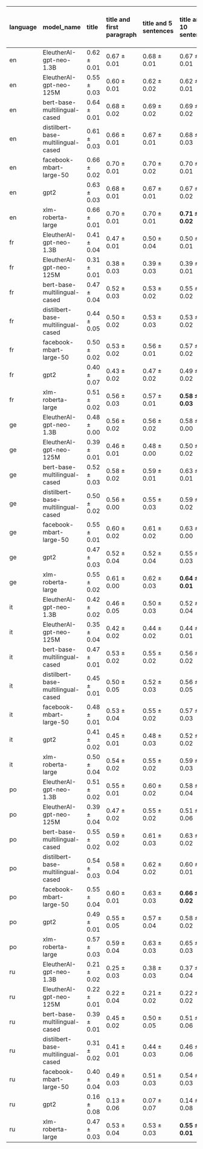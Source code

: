 | language   | model_name                         | title           | title and first paragraph   | title and 5 sentences   | title and 10 sentences   | title and first sentence each paragraph   | raw text            |
|:-----------|:-----------------------------------|:----------------|:----------------------------|:------------------------|:-------------------------|:------------------------------------------|:--------------------|
| en         | EleutherAI-gpt-neo-1.3B            | 0.62 $\pm$ 0.01 | 0.67 $\pm$ 0.01             | 0.68 $\pm$ 0.01         | 0.67 $\pm$ 0.01          | 0.67 $\pm$ 0.03                           | 0.69 $\pm$ 0.00     |
| en         | EleutherAI-gpt-neo-125M            | 0.55 $\pm$ 0.03 | 0.60 $\pm$ 0.01             | 0.62 $\pm$ 0.02         | 0.62 $\pm$ 0.01          | 0.64 $\pm$ 0.01                           | 0.66 $\pm$ 0.01     |
| en         | bert-base-multilingual-cased       | 0.64 $\pm$ 0.01 | 0.68 $\pm$ 0.02             | 0.69 $\pm$ 0.02         | 0.69 $\pm$ 0.02          | 0.69 $\pm$ 0.03                           | 0.69 $\pm$ 0.01     |
| en         | distilbert-base-multilingual-cased | 0.61 $\pm$ 0.03 | 0.66 $\pm$ 0.01             | 0.67 $\pm$ 0.01         | 0.68 $\pm$ 0.03          | 0.66 $\pm$ 0.01                           | 0.68 $\pm$ 0.02     |
| en         | facebook-mbart-large-50            | 0.66 $\pm$ 0.02 | 0.70 $\pm$ 0.01             | 0.70 $\pm$ 0.02         | 0.70 $\pm$ 0.01          | **0.71 $\pm$ 0.02**                       | 0.69 $\pm$ 0.02     |
| en         | gpt2                               | 0.63 $\pm$ 0.03 | 0.68 $\pm$ 0.01             | 0.67 $\pm$ 0.01         | 0.67 $\pm$ 0.02          | 0.67 $\pm$ 0.02                           | 0.68 $\pm$ 0.02     |
| en         | xlm-roberta-large                  | 0.66 $\pm$ 0.01 | 0.70 $\pm$ 0.01             | 0.70 $\pm$ 0.01         | **0.71 $\pm$ 0.02**      | 0.70 $\pm$ 0.01                           | 0.70 $\pm$ 0.01     |
| fr         | EleutherAI-gpt-neo-1.3B            | 0.41 $\pm$ 0.04 | 0.47 $\pm$ 0.01             | 0.50 $\pm$ 0.04         | 0.50 $\pm$ 0.01          | 0.52 $\pm$ 0.02                           | 0.54 $\pm$ 0.05     |
| fr         | EleutherAI-gpt-neo-125M            | 0.31 $\pm$ 0.01 | 0.38 $\pm$ 0.03             | 0.39 $\pm$ 0.03         | 0.39 $\pm$ 0.01          | 0.42 $\pm$ 0.04                           | 0.44 $\pm$ 0.05     |
| fr         | bert-base-multilingual-cased       | 0.47 $\pm$ 0.04 | 0.52 $\pm$ 0.03             | 0.53 $\pm$ 0.02         | 0.55 $\pm$ 0.02          | 0.56 $\pm$ 0.03                           | 0.57 $\pm$ 0.02     |
| fr         | distilbert-base-multilingual-cased | 0.44 $\pm$ 0.05 | 0.50 $\pm$ 0.02             | 0.53 $\pm$ 0.03         | 0.53 $\pm$ 0.02          | 0.52 $\pm$ 0.02                           | 0.52 $\pm$ 0.03     |
| fr         | facebook-mbart-large-50            | 0.50 $\pm$ 0.02 | 0.53 $\pm$ 0.02             | 0.56 $\pm$ 0.01         | 0.57 $\pm$ 0.02          | **0.58 $\pm$ 0.02**                       | **0.58 $\pm$ 0.03** |
| fr         | gpt2                               | 0.40 $\pm$ 0.07 | 0.43 $\pm$ 0.02             | 0.47 $\pm$ 0.02         | 0.49 $\pm$ 0.02          | 0.48 $\pm$ 0.04                           | 0.50 $\pm$ 0.01     |
| fr         | xlm-roberta-large                  | 0.51 $\pm$ 0.02 | 0.56 $\pm$ 0.03             | 0.57 $\pm$ 0.01         | **0.58 $\pm$ 0.03**      | 0.57 $\pm$ 0.01                           | 0.55 $\pm$ 0.03     |
| ge         | EleutherAI-gpt-neo-1.3B            | 0.48 $\pm$ 0.00 | 0.56 $\pm$ 0.02             | 0.56 $\pm$ 0.02         | 0.58 $\pm$ 0.00          | 0.57 $\pm$ 0.02                           | 0.61 $\pm$ 0.02     |
| ge         | EleutherAI-gpt-neo-125M            | 0.39 $\pm$ 0.01 | 0.46 $\pm$ 0.01             | 0.48 $\pm$ 0.00         | 0.50 $\pm$ 0.02          | 0.51 $\pm$ 0.04                           | 0.53 $\pm$ 0.02     |
| ge         | bert-base-multilingual-cased       | 0.52 $\pm$ 0.03 | 0.58 $\pm$ 0.02             | 0.59 $\pm$ 0.01         | 0.63 $\pm$ 0.01          | 0.59 $\pm$ 0.01                           | 0.62 $\pm$ 0.03     |
| ge         | distilbert-base-multilingual-cased | 0.50 $\pm$ 0.02 | 0.56 $\pm$ 0.00             | 0.55 $\pm$ 0.03         | 0.59 $\pm$ 0.02          | 0.58 $\pm$ 0.01                           | 0.60 $\pm$ 0.02     |
| ge         | facebook-mbart-large-50            | 0.55 $\pm$ 0.01 | 0.60 $\pm$ 0.02             | 0.61 $\pm$ 0.02         | 0.63 $\pm$ 0.00          | **0.64 $\pm$ 0.01**                       | **0.64 $\pm$ 0.03** |
| ge         | gpt2                               | 0.47 $\pm$ 0.03 | 0.52 $\pm$ 0.04             | 0.52 $\pm$ 0.04         | 0.55 $\pm$ 0.03          | 0.53 $\pm$ 0.01                           | 0.56 $\pm$ 0.00     |
| ge         | xlm-roberta-large                  | 0.55 $\pm$ 0.02 | 0.61 $\pm$ 0.00             | 0.62 $\pm$ 0.03         | **0.64 $\pm$ 0.01**      | **0.64 $\pm$ 0.02**                       | **0.64 $\pm$ 0.02** |
| it         | EleutherAI-gpt-neo-1.3B            | 0.42 $\pm$ 0.02 | 0.46 $\pm$ 0.05             | 0.50 $\pm$ 0.03         | 0.52 $\pm$ 0.04          | 0.52 $\pm$ 0.05                           | 0.56 $\pm$ 0.03     |
| it         | EleutherAI-gpt-neo-125M            | 0.35 $\pm$ 0.04 | 0.42 $\pm$ 0.02             | 0.44 $\pm$ 0.02         | 0.44 $\pm$ 0.01          | 0.47 $\pm$ 0.05                           | 0.48 $\pm$ 0.02     |
| it         | bert-base-multilingual-cased       | 0.47 $\pm$ 0.01 | 0.53 $\pm$ 0.02             | 0.55 $\pm$ 0.02         | 0.56 $\pm$ 0.02          | 0.56 $\pm$ 0.03                           | 0.56 $\pm$ 0.03     |
| it         | distilbert-base-multilingual-cased | 0.45 $\pm$ 0.01 | 0.50 $\pm$ 0.05             | 0.52 $\pm$ 0.03         | 0.56 $\pm$ 0.05          | 0.52 $\pm$ 0.03                           | 0.54 $\pm$ 0.02     |
| it         | facebook-mbart-large-50            | 0.48 $\pm$ 0.01 | 0.53 $\pm$ 0.04             | 0.55 $\pm$ 0.02         | 0.57 $\pm$ 0.03          | 0.56 $\pm$ 0.04                           | **0.60 $\pm$ 0.04** |
| it         | gpt2                               | 0.41 $\pm$ 0.02 | 0.45 $\pm$ 0.01             | 0.48 $\pm$ 0.03         | 0.52 $\pm$ 0.02          | 0.50 $\pm$ 0.03                           | 0.53 $\pm$ 0.01     |
| it         | xlm-roberta-large                  | 0.50 $\pm$ 0.04 | 0.54 $\pm$ 0.02             | 0.55 $\pm$ 0.02         | 0.59 $\pm$ 0.03          | 0.56 $\pm$ 0.01                           | 0.58 $\pm$ 0.03     |
| po         | EleutherAI-gpt-neo-1.3B            | 0.51 $\pm$ 0.02 | 0.55 $\pm$ 0.01             | 0.60 $\pm$ 0.02         | 0.58 $\pm$ 0.04          | 0.61 $\pm$ 0.02                           | 0.62 $\pm$ 0.04     |
| po         | EleutherAI-gpt-neo-125M            | 0.39 $\pm$ 0.04 | 0.47 $\pm$ 0.02             | 0.55 $\pm$ 0.02         | 0.51 $\pm$ 0.06          | 0.54 $\pm$ 0.03                           | 0.57 $\pm$ 0.03     |
| po         | bert-base-multilingual-cased       | 0.55 $\pm$ 0.02 | 0.59 $\pm$ 0.02             | 0.61 $\pm$ 0.03         | 0.63 $\pm$ 0.02          | 0.65 $\pm$ 0.02                           | 0.62 $\pm$ 0.01     |
| po         | distilbert-base-multilingual-cased | 0.54 $\pm$ 0.03 | 0.58 $\pm$ 0.04             | 0.62 $\pm$ 0.02         | 0.60 $\pm$ 0.01          | 0.59 $\pm$ 0.02                           | 0.61 $\pm$ 0.01     |
| po         | facebook-mbart-large-50            | 0.55 $\pm$ 0.04 | 0.60 $\pm$ 0.01             | 0.63 $\pm$ 0.03         | **0.66 $\pm$ 0.02**      | 0.64 $\pm$ 0.02                           | **0.66 $\pm$ 0.03** |
| po         | gpt2                               | 0.49 $\pm$ 0.01 | 0.55 $\pm$ 0.05             | 0.57 $\pm$ 0.04         | 0.58 $\pm$ 0.02          | 0.58 $\pm$ 0.02                           | 0.59 $\pm$ 0.04     |
| po         | xlm-roberta-large                  | 0.57 $\pm$ 0.03 | 0.59 $\pm$ 0.04             | 0.63 $\pm$ 0.03         | 0.65 $\pm$ 0.03          | 0.65 $\pm$ 0.02                           | **0.66 $\pm$ 0.03** |
| ru         | EleutherAI-gpt-neo-1.3B            | 0.21 $\pm$ 0.02 | 0.25 $\pm$ 0.03             | 0.38 $\pm$ 0.03         | 0.37 $\pm$ 0.04          | 0.40 $\pm$ 0.03                           | 0.39 $\pm$ 0.05     |
| ru         | EleutherAI-gpt-neo-125M            | 0.22 $\pm$ 0.01 | 0.22 $\pm$ 0.04             | 0.21 $\pm$ 0.02         | 0.22 $\pm$ 0.02          | 0.20 $\pm$ 0.04                           | 0.18 $\pm$ 0.03     |
| ru         | bert-base-multilingual-cased       | 0.39 $\pm$ 0.01 | 0.45 $\pm$ 0.02             | 0.50 $\pm$ 0.05         | 0.51 $\pm$ 0.06          | 0.51 $\pm$ 0.03                           | 0.51 $\pm$ 0.03     |
| ru         | distilbert-base-multilingual-cased | 0.31 $\pm$ 0.02 | 0.41 $\pm$ 0.01             | 0.44 $\pm$ 0.03         | 0.46 $\pm$ 0.06          | 0.47 $\pm$ 0.04                           | 0.44 $\pm$ 0.01     |
| ru         | facebook-mbart-large-50            | 0.40 $\pm$ 0.04 | 0.49 $\pm$ 0.03             | 0.51 $\pm$ 0.03         | 0.54 $\pm$ 0.03          | 0.51 $\pm$ 0.01                           | **0.55 $\pm$ 0.02** |
| ru         | gpt2                               | 0.16 $\pm$ 0.08 | 0.13 $\pm$ 0.06             | 0.07 $\pm$ 0.07         | 0.14 $\pm$ 0.08          | 0.16 $\pm$ 0.05                           | 0.14 $\pm$ 0.10     |
| ru         | xlm-roberta-large                  | 0.47 $\pm$ 0.03 | 0.53 $\pm$ 0.04             | 0.53 $\pm$ 0.03         | **0.55 $\pm$ 0.01**      | 0.52 $\pm$ 0.03                           | 0.53 $\pm$ 0.02     |